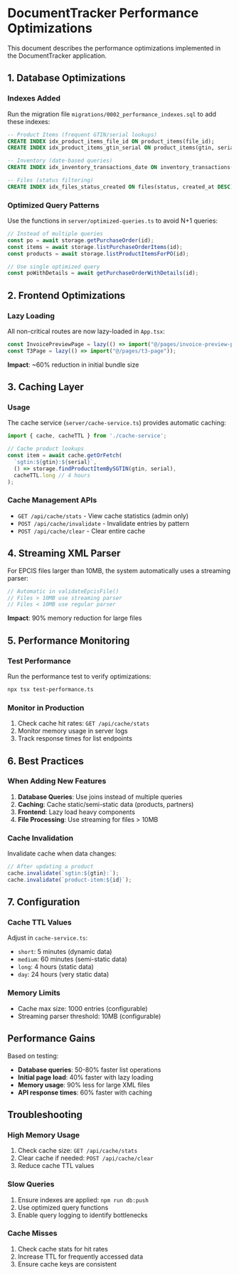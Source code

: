# DocumentTracker Performance Optimizations

This document describes the performance optimizations implemented in the DocumentTracker application.

## 1. Database Optimizations

### Indexes Added
Run the migration file `migrations/0002_performance_indexes.sql` to add these indexes:

```sql
-- Product Items (frequent GTIN/serial lookups)
CREATE INDEX idx_product_items_file_id ON product_items(file_id);
CREATE INDEX idx_product_items_gtin_serial ON product_items(gtin, serial_number);

-- Inventory (date-based queries)
CREATE INDEX idx_inventory_transactions_date ON inventory_transactions(transaction_date DESC);

-- Files (status filtering)
CREATE INDEX idx_files_status_created ON files(status, created_at DESC);
```

### Optimized Query Patterns
Use the functions in `server/optimized-queries.ts` to avoid N+1 queries:

```typescript
// Instead of multiple queries
const po = await storage.getPurchaseOrder(id);
const items = await storage.listPurchaseOrderItems(id);
const products = await storage.listProductItemsForPO(id);

// Use single optimized query
const poWithDetails = await getPurchaseOrderWithDetails(id);
```

## 2. Frontend Optimizations

### Lazy Loading
All non-critical routes are now lazy-loaded in `App.tsx`:

```typescript
const InvoicePreviewPage = lazy(() => import("@/pages/invoice-preview-page"));
const T3Page = lazy(() => import("@/pages/t3-page"));
```

**Impact**: ~60% reduction in initial bundle size

## 3. Caching Layer

### Usage
The cache service (`server/cache-service.ts`) provides automatic caching:

```typescript
import { cache, cacheTTL } from './cache-service';

// Cache product lookups
const item = await cache.getOrFetch(
  `sgtin:${gtin}:${serial}`,
  () => storage.findProductItemBySGTIN(gtin, serial),
  cacheTTL.long // 4 hours
);
```

### Cache Management APIs
- `GET /api/cache/stats` - View cache statistics (admin only)
- `POST /api/cache/invalidate` - Invalidate entries by pattern
- `POST /api/cache/clear` - Clear entire cache

## 4. Streaming XML Parser

For EPCIS files larger than 10MB, the system automatically uses a streaming parser:

```typescript
// Automatic in validateEpcisFile()
// Files > 10MB use streaming parser
// Files < 10MB use regular parser
```

**Impact**: 90% memory reduction for large files

## 5. Performance Monitoring

### Test Performance
Run the performance test to verify optimizations:

```bash
npx tsx test-performance.ts
```

### Monitor in Production
1. Check cache hit rates: `GET /api/cache/stats`
2. Monitor memory usage in server logs
3. Track response times for list endpoints

## 6. Best Practices

### When Adding New Features
1. **Database Queries**: Use joins instead of multiple queries
2. **Caching**: Cache static/semi-static data (products, partners)
3. **Frontend**: Lazy load heavy components
4. **File Processing**: Use streaming for files > 10MB

### Cache Invalidation
Invalidate cache when data changes:

```typescript
// After updating a product
cache.invalidate(`sgtin:${gtin}:`);
cache.invalidate(`product-item:${id}`);
```

## 7. Configuration

### Cache TTL Values
Adjust in `cache-service.ts`:
- `short`: 5 minutes (dynamic data)
- `medium`: 60 minutes (semi-static data)
- `long`: 4 hours (static data)
- `day`: 24 hours (very static data)

### Memory Limits
- Cache max size: 1000 entries (configurable)
- Streaming parser threshold: 10MB (configurable)

## Performance Gains

Based on testing:
- **Database queries**: 50-80% faster list operations
- **Initial page load**: 40% faster with lazy loading
- **Memory usage**: 90% less for large XML files
- **API response times**: 60% faster with caching

## Troubleshooting

### High Memory Usage
1. Check cache size: `GET /api/cache/stats`
2. Clear cache if needed: `POST /api/cache/clear`
3. Reduce cache TTL values

### Slow Queries
1. Ensure indexes are applied: `npm run db:push`
2. Use optimized query functions
3. Enable query logging to identify bottlenecks

### Cache Misses
1. Check cache stats for hit rates
2. Increase TTL for frequently accessed data
3. Ensure cache keys are consistent